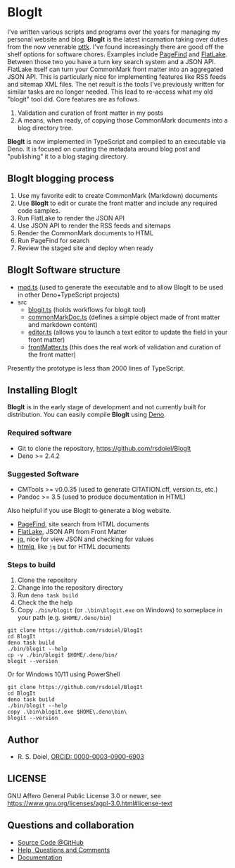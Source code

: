 
# BlogIt

I've written various scripts and programs over the years for managing my personal website and blog. __BlogIt__ is the latest incarnation taking over duties from the now venerable [pttk](https://github.com/rsdoiel/pttk).  I've found increasingly there are  good off the shelf options for software chores. Examples include [PageFind](https://pagefind.app) and [FlatLake](https://flatlake.app). Between those two you have a turn key search system and a JSON API. FlatLake itself can turn your CommonMark front matter into an aggregated JSON API.  This is particularly nice for implementing features like RSS feeds and sitemap XML files. The net result is the tools I've previously written for similar tasks are no longer needed. This lead to re-access what my old "blogit" tool did. Core features are as follows.

1. Validation and curation of front matter in my posts
2. A means, when ready, of copying those CommonMark documents into a blog directory tree.

__BlogIt__ is now implemented in TypeScript and compiled to an executable via Deno.  It is focused on curating the metadata around blog post and "publishing" it to a blog staging directory.

## BlogIt blogging process

1. Use my favorite edit to create CommonMark (Markdown) documents
2. Use __BlogIt__ to edit or curate the front matter and include any required code samples.
3. Run FlatLake to render the JSON API
4. Use JSON API to render the RSS feeds and sitemaps
5. Render the CommonMark documents to HTML
6. Run PageFind for search
7. Review the staged site and deploy when ready

## BlogIt Software structure

- [mod.ts](mod.ts) (used to generate the executable and to allow BlogIt to be used in other Deno+TypeScript projects)
- src
  - [blogit.ts](src/blogit.ts) (holds workflows for blogit tool)
  - [commonMarkDoc.ts](src/commonMarkDoc.ts) (defines a simple object made of front matter and markdown content)
  - [editor.ts](src/editor.ts) (allows you to launch a text editor to update the field in your front matter)
  - [frontMatter.ts](frontMatter.ts) (this does the real work of validation and curation of the front matter)
  
Presently the prototype is less than 2000 lines of TypeScript.

## Installing __BlogIt__

__BlogIt__ is in the early stage of development and not currently built for distribution. You can easily compile __BlogIt__ using [Deno](https://deno.com).

### Required software

- Git to clone the repository, <https://github.com/rsdoiel/BlogIt>
- Deno >= 2.4.2

### Suggested Software

- CMTools >= v0.0.35 (used to generate CITATION.cff, version.ts, etc.)
- Pandoc >= 3.5 (used to produce documentation in HTML)

Also helpful if you use BlogIt to generate a blog website.

- [PageFind](https://pagefind.app), site search from HTML documents
- [FlatLake](https:/flatlake.app), JSON API from Front Matter
- [jq](https://jqlang.org), nice for view JSON and checking for values
- [htmlq](https://github.com/mgdm/htmlq), like `jq` but for HTML documents

### Steps to build

1. Clone the repository
2. Change into the repository directory
3. Run `deno task build`
4. Check the the help
5. Copy `./bin/blogit` (or `.\bin\blogit.exe` on Windows) to someplace in your path (e.g. `$HOME/.deno/bin`)

~~~shell
git clone https://github.com/rsdoiel/BlogIt
cd BlogIt
deno task build
./bin/blogit --help
cp -v ./bin/blogit $HOME/.deno/bin/
blogit --version
~~~

Or for Windows 10/11 using PowerShell

~~~pwsh
git clone https://github.com/rsdoiel/BlogIt
cd BlogIt
deno task build
./bin/blogit --help
copy .\bin\blogit.exe $HOME\.deno\bin\
blogit --version
~~~

## Author

- R. S. Doiel, [ORCID: 0000-0003-0900-6903](https://orcid.org/0000-0003-0900-6903)

## LICENSE

GNU Affero General Public License 3.0 or newer, see <https://www.gnu.org/licenses/agpl-3.0.html#license-text>

## Questions and collaboration

- [Source Code @GitHub](https://github.com/rsdoiel/BlogIt)
- [Help, Questions and Comments](https://github.com/rsdoiel/BlogIt/issues)
- [Documentation](./user_manual.md)
